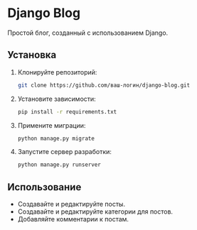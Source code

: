 # Django Blog

Простой блог, созданный с использованием Django.

## Установка

1. Клонируйте репозиторий:

    ```bash
    git clone https://github.com/ваш-логин/django-blog.git
    ```

2. Установите зависимости:

    ```bash
    pip install -r requirements.txt
    ```

3. Примените миграции:

    ```bash
    python manage.py migrate
    ```

4. Запустите сервер разработки:

    ```bash
    python manage.py runserver
    ```

## Использование

- Создавайте и редактируйте посты.
- Создавайте и редактируйте категории для постов.
- Добавляйте комментарии к постам.
